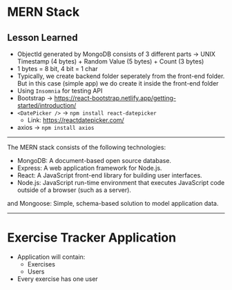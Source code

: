# MERN Stack

## Lesson Learned
- ObjectId generated by MongoDB consists of 3 different parts -> UNIX Timestamp (4 bytes) + Random Value (5 bytes) + Count (3 bytes)
- 1 bytes = 8 bit, 4 bit = 1 char
- Typically, we create backend folder seperately from the front-end folder. But in this case (simple app) we do create it inside the front-end folder
- Using `Insomnia` for testing API
- Bootstrap -> https://react-bootstrap.netlify.app/getting-started/introduction/
- `<DatePicker />` -> `npm install react-datepicker`
	- Link: https://reactdatepicker.com/
- axios -> `npm install axios`

---

The MERN stack consists of the following technologies:

- MongoDB: A document-based open source database.
- Express: A web application framework for Node.js.
- React: A JavaScript front-end library for building user interfaces.
- Node.js: JavaScript run-time environment that executes JavaScript code outside of a browser (such as a server).

and Mongoose: Simple, schema-based solution to model application data.

---

# Exercise Tracker Application
- Application will contain:
	- Exercises
	- Users
- Every exercise has one user

